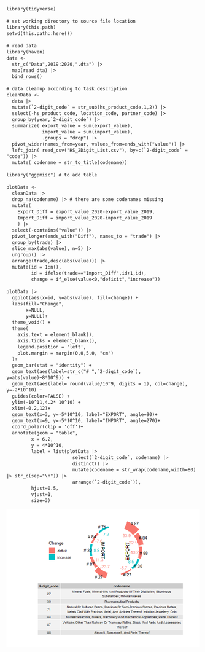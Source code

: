     library(tidyverse)

    # set working directory to source file location
    library(this.path)
    setwd(this.path::here())

    # read data
    library(haven)
    data <-
      str_c("Data",2019:2020,".dta") |>
      map(read_dta) |>
      bind_rows()

    # data cleanup according to task description
    cleanData <-
      data |>
      mutate(`2-digit_code` = str_sub(hs_product_code,1,2)) |>
      select(-hs_product_code, location_code, partner_code) |>
      group_by(year,`2-digit_code`) |>
      summarize( export_value = sum(export_value),
                 import_value = sum(import_value),
                 .groups = "drop") |>
      pivot_wider(names_from=year, values_from=ends_with("value")) |>
      left_join( read_csv("HS_2Digit_List.csv"), by=c(`2-digit_code` = "code")) |>
      mutate( codename = str_to_title(codename))

    library("ggpmisc") # to add table

    plotData <-
      cleanData |>
      drop_na(codename) |> # there are some codenames missing
      mutate(
        Export_Diff = export_value_2020-export_value_2019,
        Import_Diff = import_value_2020-import_value_2019
        ) |>
      select(-contains("value")) |>
      pivot_longer(ends_with("Diff"), names_to = "trade") |>
      group_by(trade) |>
      slice_max(abs(value), n=5) |>
      ungroup() |>
      arrange(trade,desc(abs(value))) |>
      mutate(id = 1:n(),
             id = ifelse(trade=="Import_Diff",id+1,id),
             change = if_else(value<0,"deficit","increase"))

    plotData |>
      ggplot(aes(x=id, y=abs(value), fill=change)) +
      labs(fill="Change",
           x=NULL,
           y=NULL)+
      theme_void() +
      theme(
        axis.text = element_blank(),
        axis.ticks = element_blank(),
        legend.position = 'left',
        plot.margin = margin(0,0,5,0, "cm")
      )+
      geom_bar(stat = "identity") +
      geom_text(aes(label=str_c("# ",`2-digit_code`), y=abs(value)+8*10^9)) +
      geom_text(aes(label= round(value/10^9, digits = 1), col=change), y=-2*10^10) +
      guides(color=FALSE) +
      ylim(-10^11,4.2* 10^10) +
      xlim(-0.2,12)+
      geom_text(x=3, y=-5*10^10, label="EXPORT", angle=90)+
      geom_text(x=9, y=-5*10^10, label="IMPORT", angle=270)+
      coord_polar(clip = 'off')+
      annotate(geom = "table",
             x = 6.2,
             y = 4*10^10,
             label = list(plotData |>
                            select(`2-digit_code`, codename) |>
                            distinct() |>
                            mutate(codename = str_wrap(codename,width=80) |> str_c(sep="\n")) |>
                            arrange(`2-digit_code`)),
             hjust=0.5,
             vjust=1,
             size=3)

![](martin_files/figure-markdown_strict/all.in.one-1.png)
